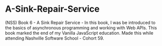 # A-Sink-Repair-Service
(NSS) Book 6 - A Sink Repair Service - In this book, I was be introduced to the basics of asynchronous programming and working with Web APIs. This book marked the end of my Vanilla JavaScript education.
Made this while attending Nashville Software School - Cohort 59.
